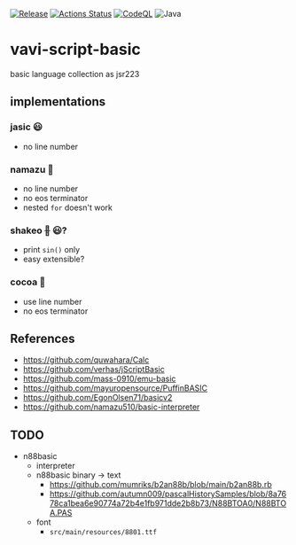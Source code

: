 [![Release](https://jitpack.io/v/umjammer/vavi-script-basic.svg)](https://jitpack.io/#umjammer/vavi-script-basic)
[![Actions Status](https://github.com/umjammer/vavi-script-basic/workflows/Java%20CI/badge.svg)](https://github.com/umjammer/vavi-script-basic/actions)
[![CodeQL](https://github.com/umjammer/vavi-script-basic/actions/workflows/codeql-analysis.yml/badge.svg)](https://github.com/umjammer/vavi-script-basic/actions/workflows/codeql-analysis.yml)
![Java](https://img.shields.io/badge/Java-8-b07219)

# vavi-script-basic

basic language collection as jsr223

## implementations

### jasic 😃

 * no line number

### namazu 💩

 * no line number
 * no eos terminator
 * nested `for` doesn't work

### shakeo ~~💩~~ 😃?

 * print `sin()` only
 * easy extensible?

### cocoa 👑

 * use line number
 * no eos terminator

## References

 * https://github.com/quwahara/Calc
 * https://github.com/verhas/jScriptBasic
 * https://github.com/mass-0910/emu-basic
 * https://github.com/mayuropensource/PuffinBASIC
 * https://github.com/EgonOlsen71/basicv2
 * https://github.com/namazu510/basic-interpreter

## TODO

 * n88basic
   * interpreter 
   * n88basic binary -> text
     * https://github.com/mumriks/b2an88b/blob/main/b2an88b.rb
     * https://github.com/autumn009/pascalHistorySamples/blob/8a7678ca1bea6e90774a72b4e1fb971dde2b8b73/N88BTOA0/N88BTOA.PAS
   * font
     * `src/main/resources/8801.ttf`